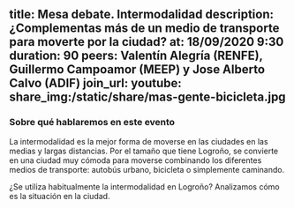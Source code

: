 title: Mesa debate. Intermodalidad
description:¿Complementas más de un medio de transporte para moverte por la ciudad?
at: 18/09/2020 9:30
duration: 90
peers: Valentín Alegría (RENFE), Guillermo Campoamor (MEEP) y Jose Alberto Calvo (ADIF)
join_url:
youtube:
share_img:/static/share/mas-gente-bicicleta.jpg
----
### Sobre qué hablaremos en este evento

La intermodalidad es la mejor forma de moverse en las ciudades en las medias y largas distancias. Por el tamaño que tiene Logroño, se convierte en una ciudad muy cómoda para moverse combinando los diferentes medios de transporte: autobús urbano, bicicleta o simplemente caminando.

¿Se utiliza habitualmente la intermodalidad en Logroño? Analizamos cómo es la situación en la ciudad.
